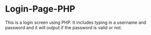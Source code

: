 # Login-Page-PHP
This is a login screen using PHP. It includes typing in a username and password and it will output if the password is valid or not.
